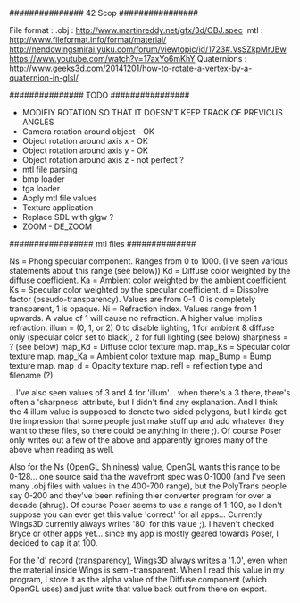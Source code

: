 ###############  42 Scop  ################

File format :
.obj : http://www.martinreddy.net/gfx/3d/OBJ.spec
.mtl : http://www.fileformat.info/format/material/
	http://nendowingsmirai.yuku.com/forum/viewtopic/id/1723#.VsSZkpMrJBw
	https://www.youtube.com/watch?v=17axYo6mKhY
Quaternions :
http://www.geeks3d.com/20141201/how-to-rotate-a-vertex-by-a-quaternion-in-glsl/

###############  TODO     ################

- MODIFIY ROTATION SO THAT IT DOESN'T KEEP TRACK OF PREVIOUS ANGLES
- Camera rotation around object - OK
- Object rotation around axis x - OK
- Object rotation around axis y - OK
- Object rotation around axis z - not perfect ?
- mtl file parsing
- bmp loader
- tga loader
- Apply mtl file values
- Texture application
- Replace SDL with glgw ?
- ZOOM - DE_ZOOM


################# mtl files ##############

Ns = Phong specular component. Ranges from 0 to 1000. (I've seen various statements about this range (see below))
Kd = Diffuse color weighted by the diffuse coefficient.
Ka = Ambient color weighted by the ambient coefficient.
Ks = Specular color weighted by the specular coefficient.
d = Dissolve factor (pseudo-transparency). Values are from 0-1. 0 is completely transparent, 1 is opaque.
Ni = Refraction index. Values range from 1 upwards. A value of 1 will cause no refraction. A higher value implies refraction.
illum = (0, 1, or 2) 0 to disable lighting, 1 for ambient & diffuse only (specular color set to black), 2 for full lighting (see below)
sharpness = ? (see below)
map_Kd = Diffuse color texture map.
map_Ks = Specular color texture map.
map_Ka = Ambient color texture map.
map_Bump = Bump texture map.
map_d = Opacity texture map.
refl = reflection type and filename (?)

...I've also seen values of 3 and 4 for 'illum'... when there's a 3 there, there's often a 'sharpness' attribute, but I didn't find any explanation. And I think the 4 illum value is supposed to denote two-sided polygons, but I kinda get the impression that some people just make stuff up and add whatever they want to these files, so there could be anything in there ;). Of course Poser only writes out a few of the above and apparently ignores many of the above when reading as well.

Also for the Ns (OpenGL Shininess) value, OpenGL wants this range to be 0-128... one source said tha the wavefront spec was 0-1000 (and I've seen many .obj files with values in the 400-700 range), but the PolyTrans people say 0-200 and they've been refining thier converter program for over a decade (shrug). Of course Poser seems to use a range of 1-100, so I don't suppose you can ever get this value 'correct'
for all apps... Currently Wings3D currently always writes '80' for this value ;). I haven't checked Bryce or other apps yet... since my app is mostly geared towards Poser, I decided to cap it at 100.

For the 'd' record (transparency), Wings3D always writes a '1.0', even when the material inside Wings is semi-transparent. When I read this value in my program, I store it as the alpha value of the Diffuse component (which OpenGL uses) and just write that value back out from there on export.
